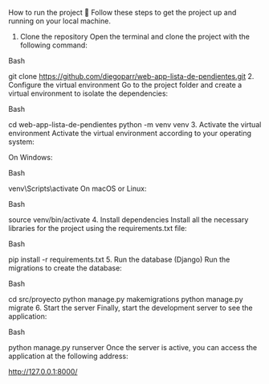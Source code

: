 How to run the project 🚀
Follow these steps to get the project up and running on your local machine.

1. Clone the repository
Open the terminal and clone the project with the following command:

Bash

git clone https://github.com/diegoparr/web-app-lista-de-pendientes.git
2. Configure the virtual environment
Go to the project folder and create a virtual environment to isolate the dependencies:

Bash

cd web-app-lista-de-pendientes
python -m venv venv
3. Activate the virtual environment
Activate the virtual environment according to your operating system:

On Windows:

Bash

venv\Scripts\activate
On macOS or Linux:

Bash

source venv/bin/activate
4. Install dependencies
Install all the necessary libraries for the project using the requirements.txt file:

Bash

pip install -r requirements.txt
5. Run the database (Django)
Run the migrations to create the database:

Bash

cd src/proyecto
python manage.py makemigrations
python manage.py migrate
6. Start the server
Finally, start the development server to see the application:

Bash

python manage.py runserver
Once the server is active, you can access the application at the following address:

http://127.0.0.1:8000/